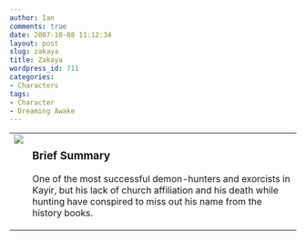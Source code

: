 ```yaml
---
author: Ian
comments: true
date: 2007-10-08 11:12:34
layout: post
slug: zakaya
title: Zakaya
wordpress_id: 711
categories:
- Characters
tags:
- Character
- Dreaming Awake
---
```


<table border="0" cellspacing="10">
<tr>
<td valign="top"><img src="//files.ianrenton.com/images/avatars/zakaya.png" /></td>
<td valign="top">
<h3>Brief Summary</h3>
<p>One of the most successful demon-hunters and exorcists in Kayir, but his lack of church affiliation and his death while hunting have conspired to miss out his name from the history books.</p>
</td></tr></table>